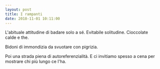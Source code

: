 ```yaml
---
layout: post
title: I rampanti
date: 2018-11-01 10:11:00
---
```


L'abituale attitudine 
di badare solo a sé.
Evitabile solitudine.
Cioccolate calde e the.

Bidoni di immondizia
da svuotare con pigrizia.

Poi una strada piena
di autoreferenzialità.
E ci invitiamo spesso a cena
per mostrare chi più lungo ce l'ha.
